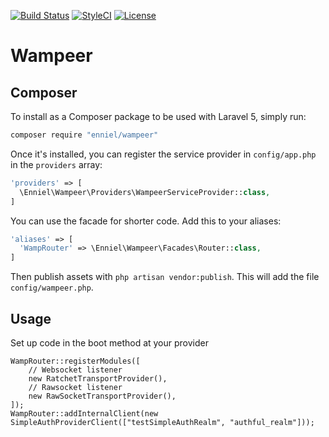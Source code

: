 [![Build Status](https://travis-ci.org/enniel/wampeer.svg?branch=master)](https://travis-ci.org/enniel/wampeer)
[![StyleCI](https://styleci.io/repos/65004698/shield)](https://styleci.io/repos/65004698)
[![License](https://poser.pugx.org/enniel/wampeer/license)](https://packagist.org/packages/enniel/wampeer)
# Wampeer

## Composer

To install as a Composer package to be used with Laravel 5, simply run:

```sh
composer require "enniel/wampeer"
```

Once it's installed, you can register the service provider in `config/app.php` in the `providers` array:

```php
'providers' => [
  \Enniel\Wampeer\Providers\WampeerServiceProvider::class,
]
```

You can use the facade for shorter code. Add this to your aliases:

```php
'aliases' => [
  'WampRouter' => \Enniel\Wampeer\Facades\Router::class,
]
```

Then publish assets with `php artisan vendor:publish`. This will add the file `config/wampeer.php`. 

## Usage

Set up code in the boot method at your provider

```
WampRouter::registerModules([
    // Websocket listener
    new RatchetTransportProvider(),
    // Rawsocket listener
    new RawSocketTransportProvider(),
]);
WampRouter::addInternalClient(new SimpleAuthProviderClient(["testSimpleAuthRealm", "authful_realm"]));
```
